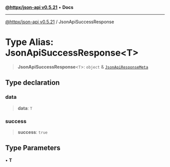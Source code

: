 [**@httpx/json-api v0.5.21**](../README.md) • **Docs**

***

[@httpx/json-api v0.5.21](../README.md) / JsonApiSuccessResponse

# Type Alias: JsonApiSuccessResponse\<T\>

> **JsonApiSuccessResponse**\<`T`\>: `object` & [`JsonApiResponseMeta`](JsonApiResponseMeta.md)

## Type declaration

### data

> **data**: `T`

### success

> **success**: `true`

## Type Parameters

• **T**
